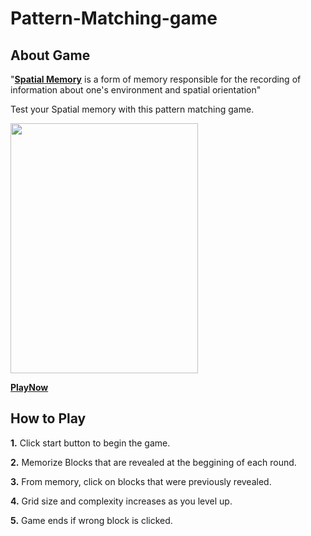 # Pattern-Matching-game
## About Game

"**[Spatial Memory](https://en.wikipedia.org/wiki/Spatial_memory)** is a form of memory responsible for the recording of information about one's environment and spatial orientation"

Test your Spatial memory with this pattern matching game.

<img src="https://github.com/dennischen123/dennischen123.github.io/blob/master/assets/gamePic1.png" width="300px" height="400px">

**[PlayNow](www.dennischen123.me)**

## How to Play  
**1.** Click start button to begin the game.

**2.** Memorize Blocks that are revealed at the beggining of each round.

**3.** From memory, click on blocks that were previously revealed.

**4.** Grid size and complexity increases as you level up.

**5.** Game ends if wrong block is clicked. 
